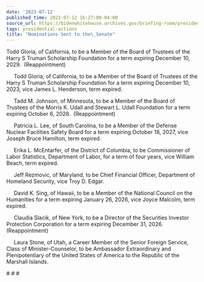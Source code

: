 ```yaml
---
date: '2023-07-12'
published_time: 2023-07-12 16:27:00-04:00
source_url: https://bidenwhitehouse.archives.gov/briefing-room/presidential-actions/2023/07/12/nominations-sent-to-the-senate-114/
tags: presidential-actions
title: "Nominations Sent to the\_Senate"
---
```

 
Todd Gloria, of California, to be a Member of the Board of Trustees of
the Harry S Truman Scholarship Foundation for a term expiring December
10, 2029.  (Reappointment)

     Todd Gloria, of California, to be a Member of the Board of Trustees
of the Harry S Truman Scholarship Foundation for a term expiring
December 10, 2023, vice James L. Henderson, term expired.

     Tadd M. Johnson, of Minnesota, to be a Member of the Board of
Trustees of the Morris K. Udall and Stewart L. Udall Foundation for a
term expiring October 6, 2028.  (Reappointment)

     Patricia L. Lee, of South Carolina, to be a Member of the Defense
Nuclear Facilities Safety Board for a term expiring October 18, 2027,
vice Joseph Bruce Hamilton, term expired.

     Erika L. McEntarfer, of the District of Columbia, to be
Commissioner of Labor Statistics, Department of Labor, for a term of
four years, vice William Beach, term expired.

     Jeff Rezmovic, of Maryland, to be Chief Financial Officer,
Department of Homeland Security, vice Troy D. Edgar.

     David K. Sing, of Hawaii, to be a Member of the National Council on
the Humanities for a term expiring January 26, 2026, vice Joyce Malcolm,
term expired.

     Claudia Slacik, of New York, to be a Director of the Securities
Investor Protection Corporation for a term expiring December 31, 2026.  
(Reappointment)

     Laura Stone, of Utah, a Career Member of the Senior Foreign
Service, Class of Minister-Counselor, to be Ambassador Extraordinary and
Plenipotentiary of the United States of America to the Republic of the
Marshall Islands.

\# \# \#
